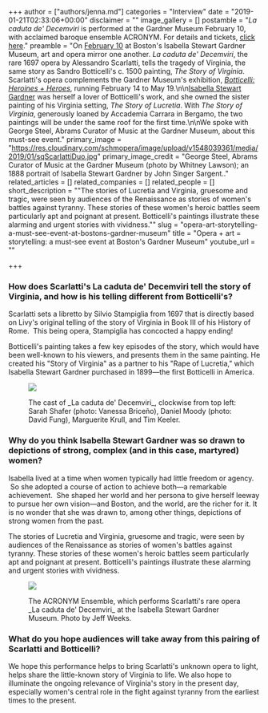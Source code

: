 +++
author = ["authors/jenna.md"]
categories = "Interview"
date = "2019-01-21T02:33:06+00:00"
disclaimer = ""
image_gallery = []
postamble = "_La caduta de' Decemviri_ is performed at the Gardner Museum February 10, with acclaimed baroque ensemble ACRONYM. For details and tickets, [click here](https://www.gardnermuseum.org/calendar/event/weekend-concert-series-acronym-20190210)."
preamble = "On [February 10](https://www.gardnermuseum.org/calendar/event/weekend-concert-series-acronym-20190210) at Boston's Isabella Stewart Gardner Museum, art and opera mirror one another. _La caduta de' Decemviri_, the rare 1697 opera by Alessandro Scarlatti, tells the tragedy of Virginia, the same story as Sandro Botticelli's c. 1500 painting, _The Story of Virginia_. Scarlatti's opera complements the Gardner Museum's exhibition, [_Botticelli: Heroines + Heroes_](https://www.gardnermuseum.org/calendar/exhibition/botticelli-heroines-heroes), running February 14 to May 19.\n\n[Isabella Stewart Gardner](https://en.wikipedia.org/wiki/Isabella_Stewart_Gardner) was herself a lover of Botticelli's work, and she owned the sister painting of his Virginia setting, _The Story of Lucretia_. With _The Story of Virginia_, generously loaned by Accademia Carrara in Bergamo, the two paintings will be under the same roof for the first time.\n\nWe spoke with George Steel, Abrams Curator of Music at the Gardner Museum, about this must-see event."
primary_image = "https://res.cloudinary.com/schmopera/image/upload/v1548039361/media/2019/01/sqScarlattiDuo.jpg"
primary_image_credit = "George Steel, Abrams Curator of Music at the Gardner Museum (photo by Whitney Lawson); an 1888 portrait of Isabella Stewart Gardner by John Singer Sargent.."
related_articles = []
related_companies = []
related_people = []
short_description = "\"The stories of Lucretia and Virginia, gruesome and tragic, were seen by audiences of the Renaissance as stories of women's battles against tyranny. These stories of these women's heroic battles seem particularly apt and poignant at present. Botticelli's paintings illustrate these alarming and urgent stories with vividness.\""
slug = "opera-art-storytelling-a-must-see-event-at-bostons-gardner-museum"
title = "Opera + art = storytelling: a must-see event at Boston's Gardner Museum"
youtube_url = ""

+++
### How does Scarlatti's La caduta de' Decemviri tell the story of Virginia, and how is his telling different from Botticelli's?

Scarlatti sets a libretto by Silvio Stampiglia from 1697 that is directly based on Livy's original telling of the story of Virginia in Book III of his History of Rome.  This being opera, Stampiglia has concocted a happy ending!

Botticelli's painting takes a few key episodes of the story, which would have been well-known to his viewers, and presents them in the same painting. He created his "Story of Virginia" as a partner to his "Rape of Lucretia," which Isabella Stewart Gardner purchased in 1899—the first Botticelli in America.

<figure data-type="image">

![](https://res.cloudinary.com/schmopera/image/upload/v1548039778/media/2019/01/ScarlattiCast.jpg)

<figcaption>The cast of _La caduta de' Decemviri_, clockwise from top left: Sarah Shafer (photo: Vanessa Briceño), Daniel Moody (photo: David Fung), Marguerite Krull, and Tim Keeler.</figcaption>

</figure>

### Why do you think Isabella Stewart Gardner was so drawn to depictions of strong, complex (and in this case, martyred) women?

Isabella lived at a time when women typically had little freedom or agency.  So she adopted a course of action to achieve both—a remarkable achievement.  She shaped her world and her persona to give herself leeway to pursue her own vision—and Boston, and the world, are the richer for it. It is no wonder that she was drawn to, among other things, depictions of strong women from the past.

The stories of Lucretia and Virginia, gruesome and tragic, were seen by audiences of the Renaissance as stories of women's battles against tyranny. These stories of these women's heroic battles seem particularly apt and poignant at present. Botticelli's paintings illustrate these alarming and urgent stories with vividness.

<figure data-type="image">

![](https://res.cloudinary.com/schmopera/image/upload/v1548039439/media/2019/01/ACRONYM.jpg)

<figcaption>The ACRONYM Ensemble, which performs Scarlatti's rare opera _La caduta de' Decemviri_ at the Isabella Stewart Gardner Museum. Photo by Jeff Weeks.</figcaption>

</figure>

### What do you hope audiences will take away from this pairing of Scarlatti and Botticelli?

We hope this performance helps to bring Scarlatti's unknown opera to light, helps share the little-known story of Virginia to life. We also hope to illuminate the ongoing relevance of Virginia's story in the present day, especially women's central role in the fight against tyranny from the earliest times to the present.